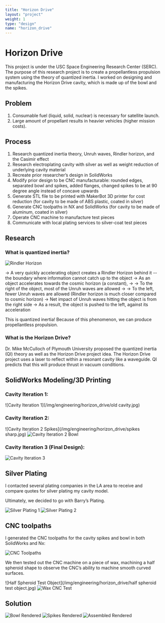 ```yaml
---
title: "Horizon Drive"
layout: "project"
weight: 1
type: "design"
name: "horizon_drive"
---
```


# Horizon Drive

This project is under the USC Space Engineering Research Center (SERC). The purpose of this research project is to create a propellantless propulsion system using the theory of quantized inertia. I worked on designing and manufacturing the Horizon Drive cavity, which is made up of the bowl and the spikes.

## Problem

1) Consumable fuel (liquid, solid, nuclear) is necessary for satellite launch.
2) Large amount of propellant results in heavier vehicles (higher mission costs).


## Process

1) Research quantized inertia theory, Unruh waves, Rindler horizon, and the Casimir effect
2) Research electroplating cavity with silver as well as weight reduction of underlying cavity material
3) Recreate prior researcher’s design in SolidWorks
4) Modify prior design to be CNC manufacturable: rounded edges, separated bowl and spikes, added flanges, changed spikes to be at 90 degree angle instead of concave upwards
5) Generate STL file to be printed with MakerBot 3D printer for cost reduction (for cavity to be made of ABS plastic, coated in silver)
6) Generate CNC toolpaths in NX and SolidWorks (for cavity to be made of aluminum, coated in silver)
7) Operate CNC machine to manufacture test pieces
8) Communicate with local plating services to silver-coat test pieces

## Research

### What is quantized inertia?

![Rindler Horizon](/img/rindler.PNG)


→ A very quickly accelerating object creates a Rindler Horizon behind it -- the boundary where information cannot catch up to the object
→ As an object accelerates towards the cosmic horizon (a constant),
→ → To the right of the object, most of the Unruh waves are allowed
→ → To the left, fewer Unruh waves are allowed (Rindler horizon is much closer compared to cosmic horizon)
→ Net impact of Unruh waves hitting the object is from the right side
→ As a result, the object is pushed to the left, against its acceleration

This is quantized inertia! Because of this phenomenon, we can produce propellantless propulsion.


### What is the Horizon Drive?

Dr. Mike McCulloch of Plymouth University proposed the quantized inertia (QI) theory as well as the Horizon Drive project idea. The Horizon Drive project uses a laser to reflect within a resonant cavity like a waveguide. QI predicts that this will produce thrust in vacuum conditions.


## SolidWorks Modeling/3D Printing


### Cavity Iteration 1:
![Cavity Iteration 1](/img/engineering/horizon_drive/old cavity.jpg)


### Cavity Iteration 2:
![Cavity Iteration 2 Spikes](/img/engineering/horizon_drive/spikes sharp.jpg)
![Cavity Iteration 2 Bowl](/img/engineering/horizon_drive/bowl.jpg)



### Cavity Iteration 3 (Final Design):
![Cavity Iteration 3](/img/engineering/horizon_drive/cavityfinal.png)


## Silver Plating

I contacted several plating companies in the LA area to receive and compare quotes for silver plating my cavity model.

Ultimately, we decided to go with Barry’s Plating.

![Silver Plating 1](/img/IMG_3671.jpg)
![Silver Plating 2](/img/IMG_3672.jpg)


## CNC toolpaths

I generated the CNC toolpaths for the cavity spikes and bowl in both SolidWorks and Nx:

![CNC Toolpaths](/img/cnc.png)


We then tested out the CNC machine on a piece of wax, machining a half spheroid shape to observe the CNC’s ability to machine smooth curved surfaces.


![Half Spheroid Test Object](/img/engineering/horizon_drive/half spheroid test object.jpg)
![Wax CNC Test](/img/wax.png)

## Solution

![Bowl Rendered](/img/bowlrendered.png)
![Spikes Rendered](/img/spikesrendered.png)
![Assembled Rendered](/img/engineering/horizon_drive/main.png)
